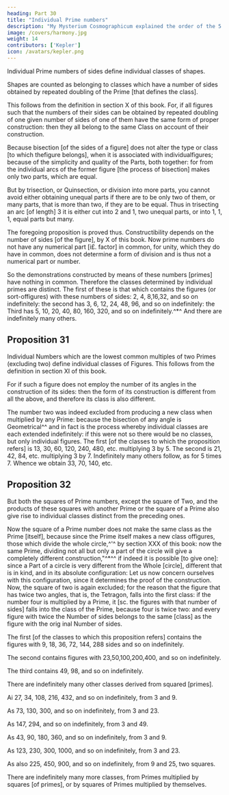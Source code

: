 ```yaml
---
heading: Part 30
title: "Individual Prime numbers"
description: "My Mysterium Cosmographicum explained the order of the 5 solids in the world"
image: /covers/harmony.jpg
weight: 14
contributors: ['Kepler']
icon: /avatars/kepler.png
---
```




Individual Prime numbers of sides define individual classes of shapes.

Shapes are counted as belonging to classes which have a number of sides obtained by repeated doubling of the Prime [that defines the class].

This follows from the definition in section X of this book. For, if all figures such that the numbers of their sides can be obtained by repeated doubling of one given number of sides of one of them have the same form of proper construction: then they all belong to the same Class on account of their construction. 

Because bisection [of the sides of a figure] does not alter the type or class [to which thefigure belongs], when it is associated with individualfigures; because of the simplicity and quality of the Parts, both together: for from the individual arcs of the former figure [the process of bisection] makes only two parts, which are equal. 

But by trisection, or Quinsection, or division into more parts, you cannot avoid either obtaining unequal parts if there are to be only two of them, or many parts, that is more than two, if they are to be equal. Thus in trisecting an arc [of length] 3 it is either cut into 2 and 1, two unequal parts, or into 1, 1, 1, equal parts but many.

The foregoing proposition is proved thus. Constructibility depends on the number of sides [of the figure], by X of this book. Now prime numbers do not have any numerical part [i£. factor] in common, for unity, which they do have in common, does not determine a form of division and is thus not a numerical part or number.

So the demonstrations constructed by means of these numbers [primes] have nothing in common. Therefore the classes determined by individual primes are distinct. The first of these is that which contains the figures (or sort-offigures) with these numbers of sides: 2, 4, 8,16,32, and so on indefinitely: the second has 3, 6, 12, 24, 48, 96, and so on indefinitely: the Third has 5, 10, 20, 40, 80, 160, 320, and so on indefinitely.^*^ And there are indefinitely
many others.


## Proposition 31

Individual Numbers which are the lowest common multiples of two Primes (excluding two) define individual classes of Figures.
This follows from the definition in section XI of this book. 

For if such a figure does not employ the number of its angles in the construction of its sides: then the form of its construction is different from all the above, and therefore its class is also different. 

The number two was indeed excluded from producing a new class when multiplied by any Prime: because the bisection of any angle is Geometrical^^ and in fact is the process whereby individual classes are each extended indefinitely: if this were not so there would be no classes, but only individual figures. The first [of the classes to which the proposition refers] is 13, 30, 60, 120, 240, 480, etc. multiplying 3 by 5. The second is 21, 42, 84, etc.
multiplying 3 by 7. Indefinitely many others follow, as for 5 times 7. Whence
we obtain 33, 70, 140, etc.


## Proposition 32

But both the squares of Prime numbers, except the square of Two, and the products of these squares with another Prime or the square of a Prime also give rise to individual classes distinct from the preceding ones.

Now the square of a Prime number does not make the same class as the Prime [itself], because since the Prime itself makes a new class offigures, those which divide the whole circle,^'^ by section XXX of this book: now the same Prime, dividing not all but only a part of the circle will give a completely different construction,"^*^^ if indeed it is possible [to give one]: since a Part of a circle is very different from the Whole [circle], different that is in kind, and in its
absolute configuration: Let us now concern ourselves with this configuration,
since it determines the proof of the construction.
Now, the square of two is again excluded; for the reason that the figure that
has twice two angles, that is, the Tetragon, falls into the first class: if the number
four is multiplied by a Prime, it [sc. the figures with that number of sides] falls
into the class of the Prime, because four is twice two: and every figure with
twice the Number of sides belongs to the same [class] as the figure with the orig­
inal Number of sides.

The first [of the classes to which this proposition refers] contains the figures with 9, 18, 36, 72, 144, 288 sides and so on indefinitely. 

The second contains figures with 23,50,100,200,400, and so on indefinitely.

The third contains 49, 98, and so on indefinitely.

There are indefinitely many other classes derived from squared [primes].

Ai 27, 34, 108, 216, 432, and so on indefinitely, from 3 and 9.

As 73, 130, 300, and so on indefinitely, from 3 and 23.

As 147, 294, and so on indefinitely, from 3 and 49.

As 43, 90, 180, 360, and so on indefinitely, from 3 and 9.

As 123, 230, 300, 1000, and so on indefinitely, from 3 and 23.

As also 225, 450, 900, and so on indefinitely, from 9 and 25, two squares.

There are indefinitely many more classes, from Primes multiplied by squares [of primes], or by squares of Primes multiplied by themselves.
